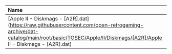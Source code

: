 |Name|Size|
|:---|---:|
|[Apple II - Diskmags - [A2R].dat](https://raw.githubusercontent.com/open-retrogaming-archive/dat-catalog/main/root/basic/TOSEC/Apple/II/Diskmags/[A2R]/Apple II - Diskmags - [A2R].dat)|1882|
